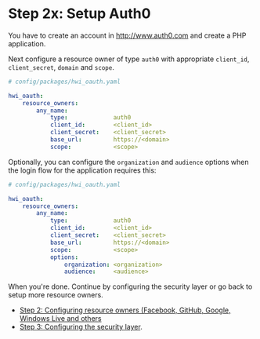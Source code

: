 Step 2x: Setup Auth0
=======================
You have to create an account in http://www.auth0.com and create a PHP application.

Next configure a resource owner of type `auth0` with appropriate `client_id`,
`client_secret`, `domain` and `scope`.

```yaml
# config/packages/hwi_oauth.yaml

hwi_oauth:
    resource_owners:
        any_name:
            type:             auth0
            client_id:        <client_id>
            client_secret:    <client_secret>
            base_url:         https://<domain>
            scope:            <scope>
```

Optionally, you can configure the `organization` and `audience` options when the login flow for the application requires this:
```yaml
# config/packages/hwi_oauth.yaml

hwi_oauth:
    resource_owners:
        any_name:
            type:             auth0
            client_id:        <client_id>
            client_secret:    <client_secret>
            base_url:         https://<domain>
            scope:            <scope>
            options:
                organization: <organization>
                audience:     <audience>
```

When you're done. Continue by configuring the security layer or go back to
setup more resource owners.

- [Step 2: Configuring resource owners (Facebook, GitHub, Google, Windows Live and others](../2-configuring_resource_owners.md)
- [Step 3: Configuring the security layer](../3-configuring_the_security_layer.md).
